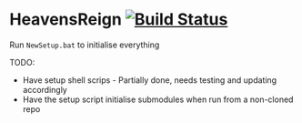 # HeavensReign [![Build Status](https://travis-ci.org/ShadowChild/HeavensReign.svg)](https://travis-ci.org/ShadowChild/HeavensReign)

Run ```NewSetup.bat``` to initialise everything

TODO:
* Have setup shell scrips - Partially done, needs testing and updating accordingly
* Have the setup script initialise submodules when run from a non-cloned repo
